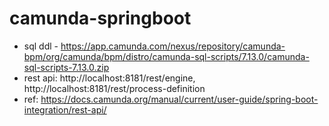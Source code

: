 # camunda-springboot
- sql ddl - https://app.camunda.com/nexus/repository/camunda-bpm/org/camunda/bpm/distro/camunda-sql-scripts/7.13.0/camunda-sql-scripts-7.13.0.zip
- rest api: http://localhost:8181/rest/engine, http://localhost:8181/rest/process-definition
- ref: https://docs.camunda.org/manual/current/user-guide/spring-boot-integration/rest-api/